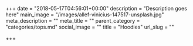 +++
date = "2018-05-17T04:56:01+00:00"
description = "Description goes here"
main_image = "/images/allef-vinicius-147517-unsplash.jpg"
meta_description = ""
meta_title = ""
parent_category = "categories/tops.md"
social_image = ""
title = "Hoodies"
url_slug = ""

+++
